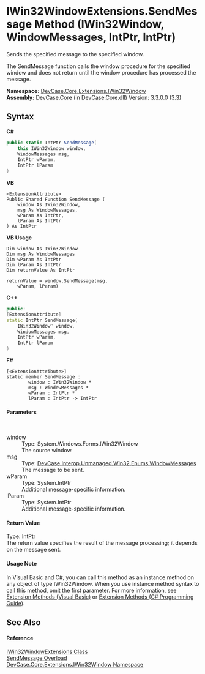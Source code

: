 # IWin32WindowExtensions.SendMessage Method (IWin32Window, WindowMessages, IntPtr, IntPtr)
 

Sends the specified message to the specified window. 

 The SendMessage function calls the window procedure for the specified window and does not return until the window procedure has processed the message.

**Namespace:**&nbsp;<a href="N_DevCase_Core_Extensions_IWin32Window">DevCase.Core.Extensions.IWin32Window</a><br />**Assembly:**&nbsp;DevCase.Core (in DevCase.Core.dll) Version: 3.3.0.0 (3.3)

## Syntax

**C#**<br />
``` C#
public static IntPtr SendMessage(
	this IWin32Window window,
	WindowMessages msg,
	IntPtr wParam,
	IntPtr lParam
)
```

**VB**<br />
``` VB
<ExtensionAttribute>
Public Shared Function SendMessage ( 
	window As IWin32Window,
	msg As WindowMessages,
	wParam As IntPtr,
	lParam As IntPtr
) As IntPtr
```

**VB Usage**<br />
``` VB Usage
Dim window As IWin32Window
Dim msg As WindowMessages
Dim wParam As IntPtr
Dim lParam As IntPtr
Dim returnValue As IntPtr

returnValue = window.SendMessage(msg, 
	wParam, lParam)
```

**C++**<br />
``` C++
public:
[ExtensionAttribute]
static IntPtr SendMessage(
	IWin32Window^ window, 
	WindowMessages msg, 
	IntPtr wParam, 
	IntPtr lParam
)
```

**F#**<br />
``` F#
[<ExtensionAttribute>]
static member SendMessage : 
        window : IWin32Window * 
        msg : WindowMessages * 
        wParam : IntPtr * 
        lParam : IntPtr -> IntPtr 

```


#### Parameters
&nbsp;<dl><dt>window</dt><dd>Type: System.Windows.Forms.IWin32Window<br />The source window.</dd><dt>msg</dt><dd>Type: <a href="T_DevCase_Interop_Unmanaged_Win32_Enums_WindowMessages">DevCase.Interop.Unmanaged.Win32.Enums.WindowMessages</a><br />The message to be sent.</dd><dt>wParam</dt><dd>Type: System.IntPtr<br />Additional message-specific information.</dd><dt>lParam</dt><dd>Type: System.IntPtr<br />Additional message-specific information.</dd></dl>

#### Return Value
Type: IntPtr<br />The return value specifies the result of the message processing; it depends on the message sent.

#### Usage Note
In Visual Basic and C#, you can call this method as an instance method on any object of type IWin32Window. When you use instance method syntax to call this method, omit the first parameter. For more information, see <a href="https://docs.microsoft.com/dotnet/visual-basic/programming-guide/language-features/procedures/extension-methods">Extension Methods (Visual Basic)</a> or <a href="https://docs.microsoft.com/dotnet/csharp/programming-guide/classes-and-structs/extension-methods">Extension Methods (C# Programming Guide)</a>.

## See Also


#### Reference
<a href="T_DevCase_Core_Extensions_IWin32Window_IWin32WindowExtensions">IWin32WindowExtensions Class</a><br /><a href="Overload_DevCase_Core_Extensions_IWin32Window_IWin32WindowExtensions_SendMessage">SendMessage Overload</a><br /><a href="N_DevCase_Core_Extensions_IWin32Window">DevCase.Core.Extensions.IWin32Window Namespace</a><br />